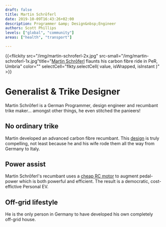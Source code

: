 ```yaml
---
draft: false
title: Martin Schrōferl
date: 2019-10-09T16:43:26+02:00
description: Programmer &amp; Design&nbsp;Engineer 
authors: Scott Phillips
levels: ["global", "community"]
areas: ["health", "transport"]

---
```


<!--
menu:
  knowledgeshare
-->

{{<flickity src="/img/martin-schroferl-2x.jpg" src-small="/img/martin-schroferl-1x.jpg"title="[Martin Schrōferl](https://www.youtube.com/watch?v=YDXVPzfeKU0) flaunts his carbon fibre ride in PeR, Umbria" color="" selectCell="flkty.selectCell( value, isWrapped, isInstant )" >}}

# Generalist &amp; Trike&nbsp;Designer

Martin Schrōferl is a German Programmer, design engineer and recumbant trike maker&hellip; amongst other things, he even stitched the&nbsp;panieers!

## No ordinary trike

Martin developed an advanced carbon fibre recumbant. This [design](https://www.youtube.com/watch?v=YDXVPzfeKU0) is truly compelling, not least because he and his wife rode them all the way from Germany to&nbsp;Italy.

<!--# Democratic Design

At **PeR**, we believe in the power of design. 
-->
## Power assist

Martin Schrōferl's recumbant uses a [cheap RC motor](https://www.ebay.com/sch/i.html?_from=R40&_nkw=powerful%2Btorque%2BRC%2Bmotor&_sacat=0&rt=nc&_udlo=39&_udhi=99) to augment pedal-power which is both powerful and efficient. The result is a democratic, cost-effictive Personal&nbsp;EV.

## Off-grid lifestyle

He is the only person in Germany to have developed his own completely off-grid&nbsp;house.